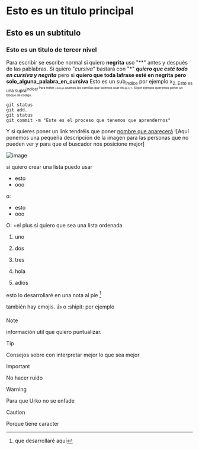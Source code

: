 # Esto es un titulo principal
## Esto es un subtitulo
### Esto es un titulo de tercer nivel

Para escribir se escribe normal si quiero **negrita** uso "**" antes y después de las pablabras. Si quiero "*cursiva*" bastará con "*"
***quiero que esté todo en cursiva y negrita*** pero si **quiero que toda lafrase esté en negrita pero solo_alguna_palabra_en_cursiva**
Esto es un sub<sub>indice</sub> por ejemplo x<sub>2</sup>.
Esto es una supra<sup>indice/<sup>
Para meter `código` usamos las comillas que solemos  usar en `dplyr`. Si por ejemplo queremos poner un bloque de código:
```
git status
git add.
git status
git commit -m "Este es el proceso que tenemos que aprendernos"
```
Y si quieres poner un link tendréis que poner [nombre que aparecerá](hhttps://leonardo.ai/fac/)
![Aquí ponemos una pequeña descripción de la imagen para las personas que no pueden ver y para que el buscador nos posicione mejor]

![image](https://github.com/erikme05/EjemploR/assets/167762795/e5d2e953-00cd-4b57-92f6-d4d3e5af0326)

si quiero crear una lista puedo usar
- esto
- ooo

o:
* esto
* ooo

O:
+el plus
si quiero que sea una lista ordenada
1. uno
2. dos
3. tres

121. hola
122. adiós

esto lo desarrollaré en una nota al pie [^1]

[^1]:que desarrollaré aquí

también hay emojis. :+1: o :shipit: por ejemplo

>[!NOTE]
información util que quiero puntualizar.

>[!TIP]
Consejos sobre con interpretar mejor lo que sea mejor

>[!IMPORTANT]
No hacer ruido

>[!WARNING]
Para que Urko no se enfade

>[!CAUTION]
Porque tiene caracter
